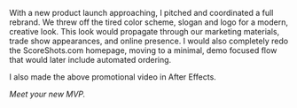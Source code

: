 With a new product launch approaching, I pitched and coordinated a full rebrand. We threw off the tired color scheme, slogan and logo for a modern, creative look. This look would propagate through our marketing materials, trade show appearances, and online presence. I would also completely redo the ScoreShots.com homepage, moving to a minimal, demo focused flow that would later include automated ordering.

I also made the above promotional video in After Effects.

_Meet your new MVP._
